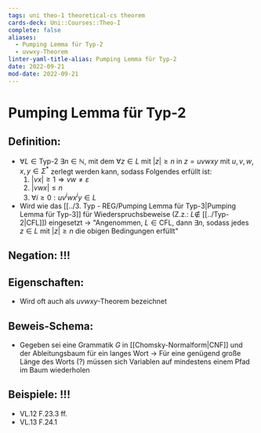 ```yaml
---
tags: uni theo-1 theoretical-cs theorem
cards-deck: Uni::Courses::Theo-I
complete: false
aliases:
  - Pumping Lemma für Typ-2
  - uvwxy-Theorem
linter-yaml-title-alias: Pumping Lemma für Typ-2
date: 2022-09-21
mod-date: 2022-09-21
---
```


# Pumping Lemma für Typ-2

## Definition:
- $\forall L\in \text{Typ-2 }\exists n\in\mathbb{N},$ mit dem $\forall z\in L$ mit $|z|\geq n$ in $z=uvwxy$ mit $u,v,w,x,y\in\Sigma^*$ zerlegt werden kann, sodass Folgendes erfüllt ist:
	1. $|vx|\geq1\Rightarrow vw\neq\varepsilon$
	2. $|vwx|\leq n$
	3. $\forall i\geq0:uv^iwx^iy\in L$
- Wird wie das [[../3. Typ - REG/Pumping Lemma für Typ-3|Pumping Lemma für Typ-3]] für Wiederspruchsbeweise (Z.z.: $L\notin$ [[../Typ-2|CFL]]) eingesetzt
	-> "Angenommen, $L\in\text{CFL},$ dann $\exists n$, sodass jedes $z\in L$ mit $|z|\geq n$ die obigen Bedingungen erfüllt"

## Negation: !!!

## Eigenschaften:
- Wird oft auch als $uvwxy$-Theorem bezeichnet

## Beweis-Schema:
- Gegeben sei eine Grammatik $G$ in [[Chomsky-Normalform|CNF]] und der Ableitungsbaum für ein langes Wort
	-> Für eine genügend große Länge des Worts (?) müssen sich Variablen auf mindestens einem Pfad im Baum wiederholen

## Beispiele: !!!
- VL.12 F.23.3 ff.
- VL.13 F.24.1
